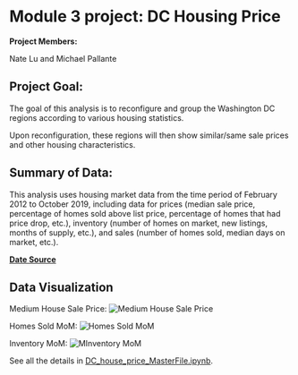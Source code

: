 # Module 3 project: DC Housing Price

**Project Members:** 

Nate Lu and Michael Pallante

## Project Goal:

The goal of this analysis is to reconfigure and group the Washington DC regions according to various housing statistics.

Upon reconfiguration, these regions will then show similar/same sale prices and other housing characteristics.

## Summary of Data:

This analysis uses housing market data from the time period of February 2012 to October 2019, including data for prices (median sale price, percentage of homes sold above list price, percentage of homes that had price drop, etc.), inventory (number of homes on market, new listings, months of supply, etc.), and sales (number of homes sold, median days on market, etc.).

**[Date Source](https://www.redfin.com/blog/data-center)**

## Data Visualization 

Medium House Sale Price:
![Medium House Sale Price](https://github.com/iuniorhsiung/mod3_project_DC_housing_price/blob/master/data_visualizations/Time%20Series%20-%20Median%20House%20Price.png)

Homes Sold MoM:
![Homes Sold MoM](https://github.com/iuniorhsiung/mod3_project_DC_housing_price/blob/master/data_visualizations/Time%20Series%20-%20Homes%20Sold%20Month-over-Month.png)

Inventory MoM:
![MInventory MoM](https://github.com/iuniorhsiung/mod3_project_DC_housing_price/blob/master/data_visualizations/Time%20Series%20-%20Homes%20Sold%20Month-over-Month.png)

See all the details in [DC_house_price_MasterFile.ipynb](https://github.com/iuniorhsiung/mod3_project_DC_housing_price/blob/master/DC_house_price_MasterFile.ipynb).
